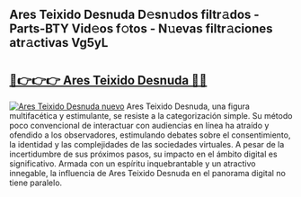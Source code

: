 ## Ares Teixido Desnuda D𝚎sn𝚞dos filtr𝚊dos - Parts-BTY Vid𝚎os f𝚘tos - N𝚞evas filtr𝚊ciones atr𝚊ctivas Vg5yL

# <h2><a href="http://mb8z9s.tromn.icu/?c=Ares+Teixido+Desnuda">🔗👉👉👉 Ares Teixido Desnuda 🔗🔗</a></h2>

[![Ares Teixido Desnuda nuevo](https://i.imgur.com/pEAQMta.gif)](http://mb8z9s.tromn.icu/?c=Ares+Teixido+Desnuda)
Ares Teixido Desnuda, una figura multifacética y estimulante, se resiste a la categorización simple. Su método poco convencional de interactuar con audiencias en línea ha atraído y ofendido a los observadores, estimulando debates sobre el consentimiento, la identidad y las complejidades de las sociedades virtuales. A pesar de la incertidumbre de sus próximos pasos, su impacto en el ámbito digital es significativo. Armada con un espíritu inquebrantable y un atractivo innegable, la influencia de Ares Teixido Desnuda en el panorama digital no tiene paralelo.
